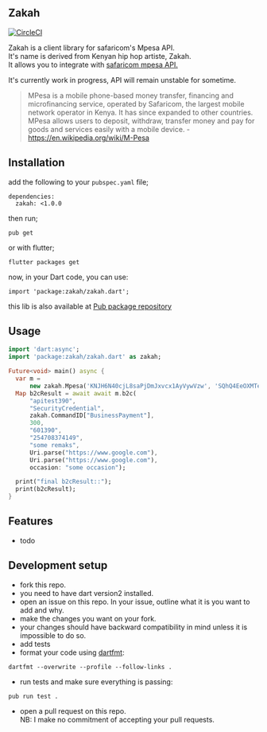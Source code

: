 ## Zakah          

[![CircleCI](https://circleci.com/gh/komuw/zakah.svg?style=svg)](https://circleci.com/gh/komuw/zakah)

Zakah is a client library for safaricom's Mpesa API.           
It's name is derived from Kenyan hip hop artiste, Zakah.                        
It allows you to integrate with [safaricom mpesa API.](https://developer.safaricom.co.ke/)       

It's currently work in progress, API will remain unstable for sometime.


> MPesa is a mobile phone-based money transfer, financing and microfinancing service, operated by Safaricom, the largest mobile network operator in Kenya. It has since expanded to other countries.        
MPesa allows users to deposit, withdraw, transfer money and pay for goods and services easily with a mobile device. - https://en.wikipedia.org/wiki/M-Pesa



## Installation
add the following to your `pubspec.yaml` file;
```shell
dependencies:
  zakah: <1.0.0
```
then run;
```shell
pub get
```             
or with flutter;
```shell
flutter packages get
```
now, in your Dart code, you can use:
```shell
import 'package:zakah/zakah.dart';
```

this lib is also available at [Pub package repository](https://pub.dartlang.org/packages/zakah)    

## Usage

```dart
import 'dart:async';
import 'package:zakah/zakah.dart' as zakah;

Future<void> main() async {
  var m =
      new zakah.Mpesa('KNJH6N40cjL8saPjDmJxvcx1AyVywVzw', 'SQhQ4EeOXMTe96D5');
  Map b2cResult = await await m.b2c(
      "apitest390",
      "SecurityCredential",
      zakah.CommandID["BusinessPayment"],
      300,
      "601390",
      "254708374149",
      "some remaks",
      Uri.parse("https://www.google.com"),
      Uri.parse("https://www.google.com"),
      occasion: "some occasion");

  print("final b2cResult::");
  print(b2cResult);
}
```


## Features
- todo

## Development setup
- fork this repo.
- you need to have dart version2 installed.
- open an issue on this repo. In your issue, outline what it is you want to add and why.              
- make the changes you want on your fork.
- your changes should have backward compatibility in mind unless it is impossible to do so.
- add tests
- format your code using [dartfmt](https://github.com/dart-lang/dart_style):                      
```shell
dartfmt --overwrite --profile --follow-links .
```
- run tests and make sure everything is passing:
```shell
pub run test .
```
- open a pull request on this repo.               
NB: I make no commitment of accepting your pull requests.                
